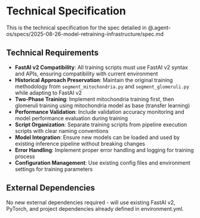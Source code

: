 # Technical Specification

This is the technical specification for the spec detailed in @.agent-os/specs/2025-08-26-model-retraining-infrastructure/spec.md

## Technical Requirements

- **FastAI v2 Compatibility**: All training scripts must use FastAI v2 syntax and APIs, ensuring compatibility with current environment
- **Historical Approach Preservation**: Maintain the original training methodology from `segment_mitochondria.py` and `segment_glomeruli.py` while adapting to FastAI v2
- **Two-Phase Training**: Implement mitochondria training first, then glomeruli training using mitochondria model as base (transfer learning)
- **Performance Validation**: Include validation accuracy monitoring and model performance evaluation during training
- **Script Organization**: Separate training scripts from pipeline execution scripts with clear naming conventions
- **Model Integration**: Ensure new models can be loaded and used by existing inference pipeline without breaking changes
- **Error Handling**: Implement proper error handling and logging for training process
- **Configuration Management**: Use existing config files and environment settings for training parameters

## External Dependencies

No new external dependencies required - will use existing FastAI v2, PyTorch, and project dependencies already defined in environment.yml.

